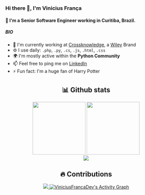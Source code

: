 ### Hi there 👋, I'm Vinicius França

#### 🚀 I'm a Senior Software Engineer working in Curitiba, Brazil.

##### BIO

- 🏢 I'm currently working at [Crossknowledge](https://www.crossknowledge.com/), a [Wiley](https://www.wiley.com/) Brand 
- ⚙️ I use daily: `.php`, `.py`, `.cs`, `.js`, `.html`, `.css`
- 🌍 I'm mostly active within the **Python Community**
- 📫 Feel free to ping me on [LinkedIn](https://www.linkedin.com/in/vinicius-franca-leite/)
- ⚡️ Fun fact: I'm a huge fan of Harry Potter

<h2 align="center"> 📊 Github stats </h2>
<p align="center">
  <img src="https://github-readme-stats-eight-theta.vercel.app/api?username=ViniciusFrancaDev&show_icons=true&theme=monokai" height="165">
  <img src="https://github-readme-stats-eight-theta.vercel.app/api/top-langs/?username=ViniciusFrancaDev&layout=compact&theme=monokai" height="165">
  <br>
  <img src="https://github-profile-trophy.vercel.app/?username=ViniciusFrancaDev&column=6&theme=monokai" />
</p>

<h2 align="center"> 🔥 Contributions </h2>
<p align="center">
  <a href="https://git.io/streak-stats">
    <img src="http://github-readme-streak-stats.herokuapp.com?user=ViniciusFrancaDev&theme=monokai">
  </a>
  <a href="https://github.com/ashutosh00710/github-readme-activity-graph"><img alt="ViniciusFrancaDev's Activity Graph" src="https://denvercoder1-activity-graph.herokuapp.com/graph/?username=ViniciusFrancaDev&theme=monokai" /></a>
</p>
